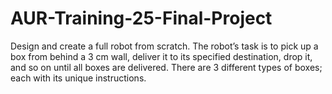 # AUR-Training-25-Final-Project
Design and create a full robot from scratch. The robot’s task is to pick up a box from behind a 3 cm wall, deliver it to its specified destination, drop it, and so on until all boxes are delivered. There are 3 different types of boxes; each with its unique instructions.
